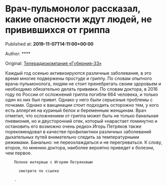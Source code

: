 
# Врач-пульмонолог рассказал, какие опасности ждут людей, не привившихся от гриппа

Published at: **2019-11-07T14:11:00+00:00**

Author: ****

Original: [Телерадиокомпания «Губерния-33»](http://trc33.ru/news/society/vrach-pulmonolog-rasskazal-kakie-opasnosti-zhdut-lyudey-ne-privivshikhsya-ot-grippa/)

Каждый год осенью активизируются различные заболевания, в это время многие подвержены простуде и гриппу. По словам опытного врача-пульмонолога, людям не стоит пренебрегать своим здоровьем и необходимо обязательно делать прививки.
По словам доктора, в 2016 году по России от осложнений гриппа погибли 664 человека, и только один из них был привит. Однако у него были серьезные проблемы с почками. Однако к вакцинации стоит подходить осторожно тем, у кого есть аллергия на куриный белок и беременным женщинам. Врач отметил, что осложнением от гриппа может быть не только банальная пневмония, но и двусторонний отек, который «нарастает поминутно и остановить его возможно очень редко».Игорь Петряков также порекомендовал в качестве профилактики различных заболеваний дыхательных путей внимательно следить за температурными режимами. Банально: не переохлаждаться и не перегреваться. К слову, второе, по мнению доктора, наиболее вероятно приведет к болезни, чем первое.

        Полное интервью с Игорем Петряковым 
        
          смотрите по ссылке
        
        .
      
